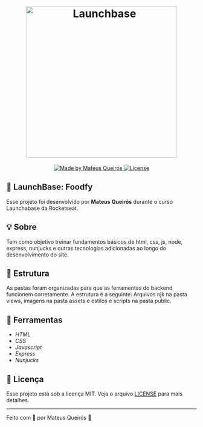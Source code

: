 
<h1 align="center">
    <img alt="Launchbase" src="https://storage.googleapis.com/golden-wind/bootcamp-launchbase/logo.png" width="400px" />
</h1>


<p align="center">

  <a href="https://rocketseat.com.br">
    <img alt="Made by Mateus Queirós" src="https://img.shields.io/badge/made%20by-Mateus%20Queirós-%23F8952D">
  </a>

  <a href="LICENSE" >
    <img alt="License" src="https://img.shields.io/badge/license-MIT-%23F8952D">
  </a>

</p>

## 🚀 LaunchBase: Foodfy

Esse projeto foi desenvolvido por **Mateus Queirós** durante o curso Launchabase da Rocketseat.

## 💡 Sobre

Tem como objetivo treinar fundamentos básicos de html, css, js, node, express, nunjucks e outras tecnologias adicionadas ao longo do desenvolvimento do site.

## 📂 Estrutura

As pastas foram organizadas para que as ferramentas do backend funcionem corretamente. A estrutura é a seguinte: Arquivos njk na pasta views, imagens na pasta assets e estilos e scripts na pasta public.

## 🔨 Ferramentas

- _HTML_
- _CSS_
- _Javascript_
- _Express_
- _Nunjucks_

## 📝 Licença

Esse projeto está sob a licença MIT. Veja o arquivo [LICENSE](https://github.com/mateuscqueiros/foodfy/blob/master/LICENSE) para mais detalhes.

---

Feito com 💜 por Mateus Queirós 👋